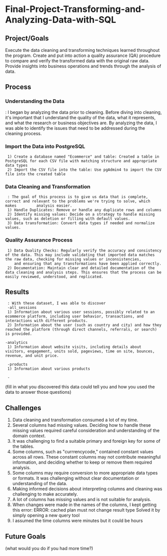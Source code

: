 # Final-Project-Transforming-and-Analyzing-Data-with-SQL

## Project/Goals
Execute the data cleaning and transforming techniques learned throughout the program.
Create and put into action a quality assurance (QA) procedure to compare and verify the transformed data with the original raw data.
Provide insights into business operations and trends through the analysis of data.

## Process
### Understanding the Data 
: I began by analyzing the data prior to cleaning. Before diving into cleaning, it's important that I understand the quality of the data,   what it represents, and what the research or business objectives are. By analyzing the data, I was able to identify the issues that need     to  be addressed during the cleaning process.
    
### Import the Data into PostgreSQL
     1) Create a database named "Ecommerce" and table: Created a table in PostgreSQL for each CSV file with matching structure and appropriate data types
     2) Import the CSV file into the table: Use pgAdmin4 to import the CSV file into the created table

### Data Cleaning and Transformation
     : The goal of this process is to give us data that is complete, correct and relevant to the problems we're trying to solve, which makes         analysis easier.
     1) Handle Duplicates: Remove or handle any duplicate rows and columns
     2) Identify missing values: Decide on a strategy to handle missing values, such as deletion or filling with default values.
     3) Data transformation: Convert data types if needed and normalize values.

### Quality Assurance Process
     1) Data Quality Checks: Regularly verify the accuracy and consistency of the data. This may include validating that imported data matches the raw data, checking for missing values or inconsistencies, 
        and ensuring that any transformations have been applied correctly.
     2) Documentation: Maintain clear and detailed documentation of the data cleaning and analysis steps. This ensures that the process can be easily reviewed, understood, and replicated.


## Results
     : With these dataset, I was able to discover
     -all_sessions
     1) Information about various user sessions, possibly related to an ecommerce platform, including user behavior, transactions, and interactions with different products.
     2) Information about the user (such as country and city) and how they reached the platform (through direct channels, referrals, or search) is provided.

    -analytics
     1) Information about website visits, including details about visitors, engagement, units sold, pageviews, time on site, bounces, revenue, and unit price.

     -products
     1) Information about various products

     -

(fill in what you discovered this data could tell you and how you used the data to answer those questions)

## Challenges 


1) Data cleaning and transformation consumed a lot of my time.
2) Several columns had missing values. Deciding how to handle these missing values required careful consideration and understanding of the domain context.
3) It was challenging to find a suitable primary and foreign key for some of the tables.
4) Some columns, such as "currrencycode," contained constant values across all rows. These constant columns may not contribute meaningful information, and deciding whether to keep or remove them required analysis.
5) Some columns may require conversion to more appropriate data types or formats. It was challenging without clear documentation or understanding of the data.
6) Making informed decisions about interpreting columns and cleaning was challenging to make accurately.
7) A lot of columns has missing values and is not suitable for analysis.
8)  When changes were made in the names of the columns, I kept getting this error:
   ERROR:  cached plan must not change result type
   Solved it by simply opening a new query tool
9) I assumed the time columns were minutes but it could be hours





## Future Goals
(what would you do if you had more time?)
